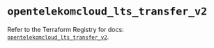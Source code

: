 # `opentelekomcloud_lts_transfer_v2`

Refer to the Terraform Registry for docs: [`opentelekomcloud_lts_transfer_v2`](https://registry.terraform.io/providers/opentelekomcloud/opentelekomcloud/1.36.51/docs/resources/lts_transfer_v2).
